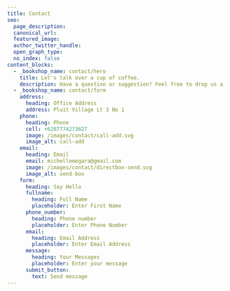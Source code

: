 ```yaml
---
title: Contact
seo:
  page_description: 
  canonical_url: 
  featured_image: 
  author_twitter_handle: 
  open_graph_type:
  no_index: false
content_blocks:
  - _bookshop_name: contact/hero
    title: Let's talk over a cup of coffee.
    description: Have a question or suggestion? Feel free to drop us a message!
  - _bookshop_name: contact/form
    address:
      heading: Office Address
      address: Pluit Village Lt 3 No 1
    phone:
      heading: Phone
      cell: +6287774273627
      image: /images/contact/call-add.svg
      image_alt: call-add
    email:
      heading: Email
      email: michellemegara@gmail.com
      image: /images/contact/directbox-send.svg
      image_alt: send-box
    form:
      heading: Say Hello
      fullname:
        heading: Full Name
        placeholder: Enter First Name
      phone_number:
        heading: Phone number
        placeholder: Enter Phone Number
      email:
        heading: Email Address
        placeholder: Enter Email Address
      message:
        heading: Your Messages
        placeholder: Enter your message
      submit_button:
        text: Send message
---
```

